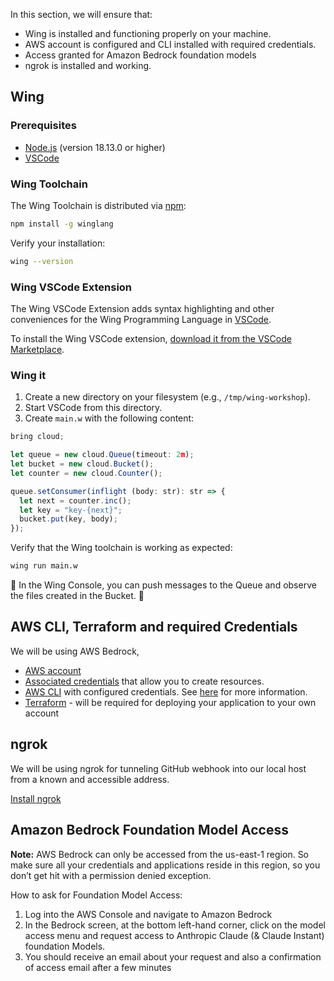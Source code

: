 
In this section, we will ensure that:
- Wing is installed and functioning properly on your machine.
- AWS account is configured and CLI installed with required credentials.
- Access granted for Amazon Bedrock foundation models
- ngrok is installed and working.

## Wing 

### Prerequisites

* [Node.js](https://nodejs.org/en/) (version 18.13.0 or higher)
* [VSCode](https://code.visualstudio.com/download)

### Wing Toolchain

The Wing Toolchain is distributed via [npm](https://www.npmjs.com/):

```sh
npm install -g winglang
```

Verify your installation:

```sh
wing --version
```

### Wing VSCode Extension

The Wing VSCode Extension adds syntax highlighting and other conveniences for the Wing Programming Language in [VSCode](https://code.visualstudio.com/).

To install the Wing VSCode extension, [download it from the VSCode Marketplace](https://marketplace.visualstudio.com/items?itemName=Monada.vscode-wing).

### Wing it

1. Create a new directory on your filesystem (e.g., `/tmp/wing-workshop`).
2. Start VSCode from this directory.
4. Create `main.w` with the following content:
```ts
bring cloud;

let queue = new cloud.Queue(timeout: 2m);
let bucket = new cloud.Bucket();
let counter = new cloud.Counter();

queue.setConsumer(inflight (body: str): str => {
  let next = counter.inc();
  let key = "key-{next}";
  bucket.put(key, body);
});
```

Verify that the Wing toolchain is working as expected:
```sh
wing run main.w
```

🚀 In the Wing Console, you can push messages to the Queue and observe the files created in the Bucket. 🚀

## AWS CLI, Terraform and required Credentials

We will be using AWS Bedrock, 
- [AWS account](https://aws.amazon.com/free) 
- [Associated credentials](https://docs.aws.amazon.com/general/latest/gr/aws-sec-cred-types.html) that allow you to create resources.
- [AWS CLI](https://docs.aws.amazon.com/cli/latest/userguide/getting-started-install.html) with configured credentials. See [here](https://docs.aws.amazon.com/cli/latest/userguide/cli-configure-files.html) for more information.
- [Terraform](https://terraform.io/downloads) - will be required for deploying your application to your own account

## ngrok

We will be using ngrok for tunneling GitHub webhook into our local host 
from a known and accessible address. 

[Install ngrok](https://ngrok.com/docs/getting-started/)

## Amazon Bedrock Foundation Model Access

**Note:** AWS Bedrock can only be accessed from the us-east-1 region. So make sure all your credentials and applications reside in this region, so you don’t get hit with a permission denied exception.

How to ask for Foundation Model Access:
1. Log into the AWS Console and navigate to Amazon Bedrock
2. In the Bedrock screen, at the bottom left-hand corner, click on the model access menu and request access to Anthropic Claude (& Claude Instant) foundation Models.
3. You should receive an email about your request and also a confirmation of access email after a few minutes



